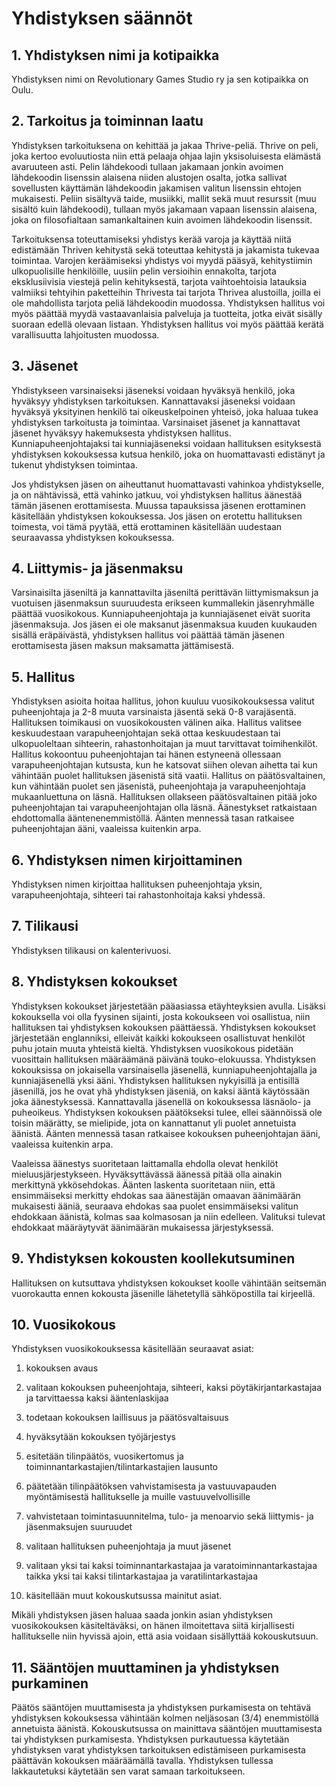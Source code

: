 # Yhdistyksen säännöt

## 1. Yhdistyksen nimi ja kotipaikka

Yhdistyksen nimi on Revolutionary Games Studio ry ja sen kotipaikka on
Oulu.

## 2. Tarkoitus ja toiminnan laatu

Yhdistyksen tarkoituksena on kehittää ja jakaa Thrive-peliä. Thrive on
peli, joka kertoo evoluutiosta niin että pelaaja ohjaa lajin
yksisoluisesta elämästä avaruuteen asti. Pelin lähdekoodi tullaan
jakamaan jonkin avoimen lähdekoodin lisenssin alaisena niiden
alustojen osalta, jotka sallivat sovellusten käyttämän lähdekoodin
jakamisen valitun lisenssin ehtojen mukaisesti. Peliin sisältyvä
taide, musiikki, mallit sekä muut resurssit (muu sisältö kuin
lähdekoodi), tullaan myös jakamaan vapaan lisenssin alaisena, joka on
filosofialtaan samankaltainen kuin avoimen lähdekoodin lisenssit.

Tarkoituksensa toteuttamiseksi yhdistys kerää varoja ja käyttää niitä
edistämään Thriven kehitystä sekä toteuttaa kehitystä ja jakamista
tukevaa toimintaa. Varojen keräämiseksi yhdistys voi myydä pääsyä,
kehitystiimin ulkopuolisille henkilöille, uusiin pelin versioihin
ennakolta, tarjota eksklusiivisia viestejä pelin kehityksestä, tarjota
vaihtoehtoisia latauksia valmiiksi tehtyihin paketteihin Thrivesta tai
tarjota Thrivea alustoilla, joilla ei ole mahdollista tarjota peliä
lähdekoodin muodossa. Yhdistyksen hallitus voi myös päättää myydä
vastaavanlaisia palveluja ja tuotteita, jotka eivät sisälly suoraan
edellä olevaan listaan. Yhdistyksen hallitus voi myös päättää kerätä
varallisuutta lahjoitusten muodossa.

## 3. Jäsenet

Yhdistykseen varsinaiseksi jäseneksi voidaan hyväksyä henkilö, joka
hyväksyy yhdistyksen tarkoituksen. Kannattavaksi jäseneksi voidaan
hyväksyä yksityinen henkilö tai oikeuskelpoinen yhteisö, joka haluaa
tukea yhdistyksen tarkoitusta ja toimintaa. Varsinaiset jäsenet ja
kannattavat jäsenet hyväksyy hakemuksesta yhdistyksen
hallitus. Kunniapuheenjohtajaksi tai kunniajäseneksi voidaan
hallituksen esityksestä yhdistyksen kokouksessa kutsua henkilö, joka
on huomattavasti edistänyt ja tukenut yhdistyksen toimintaa.

Jos yhdistyksen jäsen on aiheuttanut huomattavasti vahinkoa
yhdistykselle, ja on nähtävissä, että vahinko jatkuu, voi yhdistyksen
hallitus äänestää tämän jäsenen erottamisesta. Muussa tapauksissa
jäsenen erottaminen käsitellään yhdistyksen kokouksessa. Jos jäsen on
erotettu hallituksen toimesta, voi tämä pyytää, että erottaminen
käsitellään uudestaan seuraavassa yhdistyksen kokouksessa.

## 4. Liittymis- ja jäsenmaksu

Varsinaisilta jäseniltä ja kannattavilta jäseniltä perittävän
liittymismaksun ja vuotuisen jäsenmaksun suuruudesta erikseen
kummallekin jäsenryhmälle päättää vuosikokous. Kunniapuheenjohtaja ja
kunniajäsenet eivät suorita jäsenmaksuja. Jos jäsen ei ole maksanut
jäsenmaksua kuuden kuukauden sisällä eräpäivästä, yhdistyksen hallitus
voi päättää tämän jäsenen erottamisesta jäsen maksun maksamatta
jättämisestä.

## 5. Hallitus

Yhdistyksen asioita hoitaa hallitus, johon kuuluu vuosikokouksessa
valitut puheenjohtaja ja 2-8 muuta varsinaista jäsentä sekä 0-8
varajäsentä. Hallituksen toimikausi on vuosikokousten välinen
aika. Hallitus valitsee keskuudestaan varapuheenjohtajan sekä ottaa
keskuudestaan tai ulkopuoleltaan sihteerin, rahastonhoitajan ja muut
tarvittavat toimihenkilöt. Hallitus kokoontuu puheenjohtajan tai hänen
estyneenä ollessaan varapuheenjohtajan kutsusta, kun he katsovat
siihen olevan aihetta tai kun vähintään puolet hallituksen jäsenistä
sitä vaatii. Hallitus on päätösvaltainen, kun vähintään puolet sen
jäsenistä, puheenjohtaja ja varapuheenjohtaja mukaanluettuna on
läsnä. Hallituksen ollakseen päätösvaltainen pitää joko puheenjohtajan
tai varapuheenjohtajan olla läsnä. Äänestykset ratkaistaan
ehdottomalla ääntenenemmistöllä. Äänten mennessä tasan ratkaisee
puheenjohtajan ääni, vaaleissa kuitenkin arpa.

## 6. Yhdistyksen nimen kirjoittaminen

Yhdistyksen nimen kirjoittaa hallituksen puheenjohtaja yksin,
varapuheenjohtaja, sihteeri tai rahastonhoitaja kaksi yhdessä.

## 7. Tilikausi

Yhdistyksen tilikausi on kalenterivuosi.

## 8. Yhdistyksen kokoukset

Yhdistyksen kokoukset järjestetään pääasiassa etäyhteyksien
avulla. Lisäksi kokouksella voi olla fyysinen sijainti, josta
kokoukseen voi osallistua, niin hallituksen tai yhdistyksen kokouksen
päättäessä. Yhdistyksen kokoukset järjestetään englanniksi, elleivät
kaikki kokoukseen osallistuvat henkilöt puhu jotain muuta yhteistä
kieltä. Yhdistyksen vuosikokous pidetään vuosittain hallituksen
määräämänä päivänä touko-elokuussa. Yhdistyksen kokouksissa on
jokaisella varsinaisella jäsenellä, kunniapuheenjohtajalla ja
kunniajäsenellä yksi ääni. Yhdistyksen hallituksen nykyisillä ja
entisillä jäsenillä, jos he ovat yhä yhdistyksen jäseniä, on kaksi
ääntä käytössään joka äänestyksessä. Kannattavalla jäsenellä on
kokouksessa läsnäolo- ja puheoikeus. Yhdistyksen kokouksen päätökseksi
tulee, ellei säännöissä ole toisin määrätty, se mielipide, jota on
kannattanut yli puolet annetuista äänistä. Äänten mennessä tasan
ratkaisee kokouksen puheenjohtajan ääni, vaaleissa kuitenkin arpa.

Vaaleissa äänestys suoritetaan laittamalla ehdolla olevat henkilöt
mieluusjärjestykseen. Hyväksyttävässä äänessä pitää olla ainakin
merkittynä ykkösehdokas. Äänten laskenta suoritetaan niin, että
ensimmäiseksi merkitty ehdokas saa äänestäjän omaavan äänimäärän
mukaisesti ääniä, seuraava ehdokas saa puolet ensimmäiseksi valitun
ehdokkaan äänistä, kolmas saa kolmasosan ja niin edelleen. Valituksi
tulevat ehdokkaat määräytyvät äänimäärän mukaisessa järjestyksessä.

## 9. Yhdistyksen kokousten koollekutsuminen

Hallituksen on kutsuttava yhdistyksen kokoukset koolle vähintään
seitsemän vuorokautta ennen kokousta jäsenille lähetetyllä
sähköpostilla tai kirjeellä.

## 10. Vuosikokous

Yhdistyksen vuosikokouksessa käsitellään seuraavat asiat:

1. kokouksen avaus

2. valitaan kokouksen puheenjohtaja, sihteeri, kaksi
   pöytäkirjantarkastajaa ja tarvittaessa kaksi ääntenlaskijaa

3. todetaan kokouksen laillisuus ja päätösvaltaisuus

4. hyväksytään kokouksen työjärjestys

5. esitetään tilinpäätös, vuosikertomus ja
   toiminnantarkastajien/tilintarkastajien lausunto

6. päätetään tilinpäätöksen vahvistamisesta ja vastuuvapauden
   myöntämisestä hallitukselle ja muille vastuuvelvollisille

7. vahvistetaan toimintasuunnitelma, tulo- ja menoarvio sekä
   liittymis- ja jäsenmaksujen suuruudet

8. valitaan hallituksen puheenjohtaja ja muut jäsenet

9. valitaan yksi tai kaksi toiminnantarkastajaa ja
   varatoiminnantarkastajaa taikka yksi tai kaksi tilintarkastajaa ja
   varatilintarkastajaa

10. käsitellään muut kokouskutsussa mainitut asiat.

Mikäli yhdistyksen jäsen haluaa saada jonkin asian yhdistyksen
vuosikokouksen käsiteltäväksi, on hänen ilmoitettava siitä
kirjallisesti hallitukselle niin hyvissä ajoin, että asia voidaan
sisällyttää kokouskutsuun.

## 11. Sääntöjen muuttaminen ja yhdistyksen purkaminen

Päätös sääntöjen muuttamisesta ja yhdistyksen purkamisesta on tehtävä
yhdistyksen kokouksessa vähintään kolmen neljäsosan (3/4) enemmistöllä
annetuista äänistä. Kokouskutsussa on mainittava sääntöjen
muuttamisesta tai yhdistyksen purkamisesta. Yhdistyksen purkautuessa
käytetään yhdistyksen varat yhdistyksen tarkoituksen edistämiseen
purkamisesta päättävän kokouksen määräämällä tavalla. Yhdistyksen
tullessa lakkautetuksi käytetään sen varat samaan tarkoitukseen.
